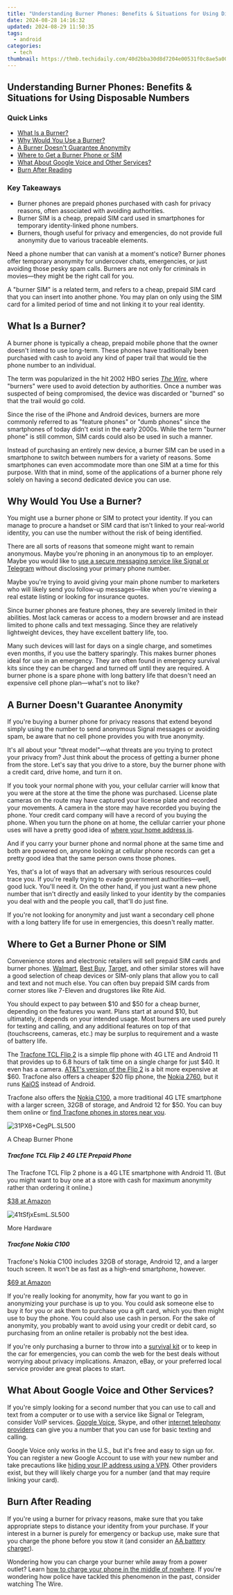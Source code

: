 ```yaml
---
title: "Understanding Burner Phones: Benefits & Situations for Using Disposable Numbers"
date: 2024-08-28 14:16:32
updated: 2024-08-29 11:50:35
tags:
  - android
categories:
  - tech
thumbnail: https://thmb.techidaily.com/40d2bba30d8d7204e00531f0c8ae5a0019fd1a9406955c448a3c7d8503274e5e.jpg
---
```


## Understanding Burner Phones: Benefits & Situations for Using Disposable Numbers

### Quick Links

* [What Is a Burner?](https://fox-helps.techidaily.com/2024-approved-unraveling-sierras-icloud-full-access-guide/)
* [Why Would You Use a Burner?](https://extra-guidance.techidaily.com/2024-approved-photographers-choice-compile-of-essential-apps/)
* [A Burner Doesn't Guarantee Anonymity](https://extra-lessons.techidaily.com/in-2024-beyond-zoom-the-intricacies-of-iphone-xs-lens-tech/)
* [Where to Get a Burner Phone or SIM](https://iphone-transfer.techidaily.com/in-2024-solved-how-to-transfer-from-apple-iphone-12-mini-to-iphone-15-drfone-by-drfone-transfer-from-ios/)
* [What About Google Voice and Other Services?](https://screen-recording.techidaily.com/innovative-house-blueprints-for-snapshot-players-for-2024/)
* [Burn After Reading](https://android-unlock.techidaily.com/how-to-unlock-a-network-locked-motorola-moto-g-stylus-2023-phone-by-drfone-android/)

### Key Takeaways

* Burner phones are prepaid phones purchased with cash for privacy reasons, often associated with avoiding authorities.
* Burner SIM is a cheap, prepaid SIM card used in smartphones for temporary identity-linked phone numbers.
* Burners, though useful for privacy and emergencies, do not provide full anonymity due to various traceable elements.

 Need a phone number that can vanish at a moment's notice? Burner phones offer temporary anonymity for undercover chats, emergencies, or just avoiding those pesky spam calls. Burners are not only for criminals in movies—they might be the right call for you.

 A "burner SIM" is a related term, and refers to a cheap, prepaid SIM card that you can insert into another phone. You may plan on only using the SIM card for a limited period of time and not linking it to your real identity.

##  What Is a Burner?

 A burner phone is typically a cheap, prepaid mobile phone that the owner doesn't intend to use long-term. These phones have traditionally been purchased with cash to avoid any kind of paper trail that would tie the phone number to an individual.

 The term was popularized in the hit 2002 HBO series _[The Wire](https://www.hbo.com/the-wire)_, where "burners" were used to avoid detection by authorities. Once a number was suspected of being compromised, the device was discarded or "burned" so that the trail would go cold.

 Since the rise of the iPhone and Android devices, burners are more commonly referred to as "feature phones" or "dumb phones" since the smartphones of today didn't exist in the early 2000s. While the term "burner phone" is still common, SIM cards could also be used in such a manner.

 Instead of purchasing an entirely new device, a burner SIM can be used in a smartphone to switch between numbers for a variety of reasons. Some smartphones can even accommodate more than one SIM at a time for this purpose. With that in mind, some of the applications of a burner phone rely solely on having a second dedicated device you can use.

##  Why Would You Use a Burner?

 You might use a burner phone or SIM to protect your identity. If you can manage to procure a handset or SIM card that isn't linked to your real-world identity, you can use the number without the risk of being identified.

 There are all sorts of reasons that someone might want to remain anonymous. Maybe you're phoning in an anonymous tip to an employer. Maybe you would like to [use a secure messaging service like Signal or Telegram](https://article-tips.techidaily.com/new-in-2024-the-ultimate-action-recorder-an-overview-of-panasonics-hx-a1/) without disclosing your primary phone number.

 Maybe you're trying to avoid giving your main phone number to marketers who will likely send you follow-up messages—like when you're viewing a real estate listing or looking for insurance quotes.

 Since burner phones are feature phones, they are severely limited in their abilities. Most lack cameras or access to a modern browser and are instead limited to phone calls and text messaging. Since they are relatively lightweight devices, they have excellent battery life, too.

 Many such devices will last for days on a single charge, and sometimes even months, if you use the battery sparingly. This makes burner phones ideal for use in an emergency. They are often found in emergency survival kits since they can be charged and turned off until they are required. A burner phone is a spare phone with long battery life that doesn't need an expensive cell phone plan—what's not to like?

##  A Burner Doesn't Guarantee Anonymity

 If you're buying a burner phone for privacy reasons that extend beyond simply using the number to send anonymous Signal messages or avoiding spam, be aware that no cell phone provides you with true anonymity.

 It's all about your "threat model"—what threats are you trying to protect your privacy from? Just think about the process of getting a burner phone from the store. Let's say that you drive to a store, buy the burner phone with a credit card, drive home, and turn it on.

 If you took your normal phone with you, your cellular carrier will know that you were at the store at the time the phone was purchased. License plate cameras on the route may have captured your license plate and recorded your movements. A camera in the store may have recorded you buying the phone. Your credit card company will have a record of you buying the phone. When you turn the phone on at home, the cellular carrier your phone uses will have a pretty good idea of [where your home address is](https://extra-support.techidaily.com/updated-snapslowly-the-art-of-time-lapse-via-samsung/).

 And if you carry your burner phone and normal phone at the same time and both are powered on, anyone looking at cellular phone records can get a pretty good idea that the same person owns those phones.

 Yes, that's a lot of ways that an adversary with serious resources could trace you. If you're really trying to evade government authorities—well, good luck. You'll need it. On the other hand, if you just want a new phone number that isn't directly and easily linked to your identity by the companies you deal with and the people you call, that'll do just fine.

 If you're not looking for anonymity and just want a secondary cell phone with a long battery life for use in emergencies, this doesn't really matter.

##  Where to Get a Burner Phone or SIM

 Convenience stores and electronic retailers will sell prepaid SIM cards and burner phones. [Walmart](https://www.walmart.com/cp/no-contract-phones-plans/1072335), [Best Buy](https://shop-links.co/link/?exclusive=1&publisher_slug=itechdaily19598&url=https%3A%2F%2Fwww.bestbuy.com%2Fsite%2Fno-contract-phones%2Fall-no-contract-phones%2Fpcmcat158500050014.c%3Fid%3Dpcmcat158500050014), [Target](https://shop-links.co/link/?exclusive=1&publisher_slug=itechdaily19598&url=https%3A%2F%2Fwww.target.com%2Fc%2Fprepaid-cell-phones-electronics%2F-%2FN-5xte4), and other similar stores will have a good selection of cheap devices or SIM-only plans that allow you to call and text and not much else. You can often buy prepaid SIM cards from corner stores like 7-Eleven and drugstores like Rite Aid.

 You should expect to pay between $10 and $50 for a cheap burner, depending on the features you want. Plans start at around $10, but ultimately, it depends on your intended usage. Most burners are used purely for texting and calling, and any additional features on top of that (touchscreens, cameras, etc.) may be surplus to requirement and a waste of battery life.

 The [Tracfone TCL Flip 2](https://www.amazon.com/TracFone-Flip-Prepaid-Phone-Locked/dp/B09X7F2GCG?tag=hotoge-20&ascsubtag=UUhtgUeUpU210583&asc%5Frefurl=https%3A%2F%2Fwww.howtogeek.com%2F712588%2Fwhat-is-a-burner-phone-and-when-should-you-use-one%2F&asc%5Fcampaign=Evergreen) is a simple flip phone with 4G LTE and Android 11 that provides up to 6.8 hours of talk time on a single charge for just $40\. It even has a camera. [AT&T's version of the Flip 2](https://www.amazon.com/dp/B07RB2K1MF?tag=hotoge-20&ascsubtag=UUhtgUeUpU210583&asc%5Frefurl=https%3A%2F%2Fwww.howtogeek.com%2F712588%2Fwhat-is-a-burner-phone-and-when-should-you-use-one%2F&asc%5Fcampaign=Evergreen) is a bit more expensive at $60\. Tracfone also offers a cheaper $20 flip phone, the [Nokia 2760](https://shop-links.co/link/?exclusive=1&publisher_slug=itechdaily19598&url=https%3A%2F%2Fwww.bestbuy.com%2Fsite%2Ftracfone-nokia-2760-flip-4gb-prepaid-black%2F6506311.p%3FskuId%3D6506311), but it runs [KaiOS](https://visual-screen-recording.techidaily.com/new-high-quality-video-capture-for-tech-enthusiasts/) instead of Android.

 Tracfone also offers the [Nokia C100](https://www.amazon.com/TracFone-Nokia-Prepaid-Smartphone-Locked/dp/B09X7FF6S2?tag=hotoge-20&ascsubtag=UUhtgUeUpU210583&asc%5Frefurl=https%3A%2F%2Fwww.howtogeek.com%2F712588%2Fwhat-is-a-burner-phone-and-when-should-you-use-one%2F&asc%5Fcampaign=Evergreen), a more traditional 4G LTE smartphone with a larger screen, 32GB of storage, and Android 12 for $50\. You can buy them online or [find Tracfone phones in stores near you](https://www.tracfone.com/find-a-store).

![31PX6+CegPL._SL500_](https://static1.howtogeekimages.com/wordpress/wp-content/uploads/2023/06/31px6-cegpl-_sl500_.jpg) 

A Cheap Burner Phone

#####  Tracfone TCL Flip 2 4G LTE Prepaid Phone

The Tracfone TCL Flip 2 phone is a 4G LTE smartphone with Android 11\. (But you might want to buy one at a store with cash for maximum anonymity rather than ordering it online.)

[$38 at Amazon](https://www.amazon.com/TracFone-Flip-Prepaid-Phone-Locked/dp/B09X7F2GCG?tag=hotoge-20&ascsubtag=UUhtgUeUpU210583&asc%5Frefurl=https%3A%2F%2Fwww.howtogeek.com%2F712588%2Fwhat-is-a-burner-phone-and-when-should-you-use-one%2F&asc%5Fcampaign=Evergreen) 

![41tSfjxEsmL._SL500_](https://static1.howtogeekimages.com/wordpress/wp-content/uploads/2023/06/41tsfjxesml-_sl500_.jpg) 

More Hardware

#####  Tracfone Nokia C100

Tracfone's Nokia C100 includes 32GB of storage, Android 12, and a larger touch screen. It won't be as fast as a high-end smartphone, however.

[$69 at Amazon](https://www.amazon.com/TracFone-Nokia-Prepaid-Smartphone-Locked/dp/B09X7FF6S2?tag=hotoge-20&ascsubtag=UUhtgUeUpU210583&asc%5Frefurl=https%3A%2F%2Fwww.howtogeek.com%2F712588%2Fwhat-is-a-burner-phone-and-when-should-you-use-one%2F&asc%5Fcampaign=Evergreen) 

 If you're really looking for anonymity, how far you want to go in anonymizing your purchase is up to you. You could ask someone else to buy it for you or ask them to purchase you a gift card, which you then might use to buy the phone. You could also use cash in person. For the sake of anonymity, you probably want to avoid using your credit or debit card, so purchasing from an online retailer is probably not the best idea.

 If you're only purchasing a burner to throw into a [survival kit](https://www.lifesavvy.com/1499/how-to-create-a-72-hour-emergency-kit/) or to keep in the car for emergencies, you can comb the web for the best deals without worrying about privacy implications. Amazon, eBay, or your preferred local service provider are great places to start.

##  What About Google Voice and Other Services?

 If you're simply looking for a second number that you can use to call and text from a computer or to use with a service like Signal or Telegram, consider VoIP services. [Google Voice](https://voice.google.com/u/0/about), Skype, and other [internet telephony providers](https://extra-tips.techidaily.com/updated-compendium-classification-of-camera-types-for-videos/) can give you a number that you can use for basic texting and calling.

 Google Voice only works in the U.S., but it's free and easy to sign up for. You can register a new Google Account to use with your new number and take precautions like [hiding your IP address using a VPN](https://extra-guidance.techidaily.com/2024-approved-masterclass-in-3d-color-grading-with-custom-luts/). Other providers exist, but they will likely charge you for a number (and that may require linking your card).

##  Burn After Reading

 If you're using a burner for privacy reasons, make sure that you take appropriate steps to distance your identity from your purchase. If your interest in a burner is purely for emergency or backup use, make sure that you charge the phone before you stow it (and consider an [AA battery charger](https://www.amazon.com.au/Emergency-Battery-Charger-Travel-Festival/dp/B00V86JT2U)).

 Wondering how you can charge your burner while away from a power outlet? Learn [how to charge your phone in the middle of nowhere](https://instagram-videos.techidaily.com/pro-editor-picks-craft-the-perfect-instagram-reel-masterpiece-for-2024/). If you're wondering how police have tackled this phenomenon in the past, consider watching The Wire.

<ins class="adsbygoogle"
     style="display:block"
     data-ad-format="autorelaxed"
     data-ad-client="ca-pub-7571918770474297"
     data-ad-slot="1223367746"></ins>



<ins class="adsbygoogle"
     style="display:block"
     data-ad-client="ca-pub-7571918770474297"
     data-ad-slot="8358498916"
     data-ad-format="auto"
     data-full-width-responsive="true"></ins>
